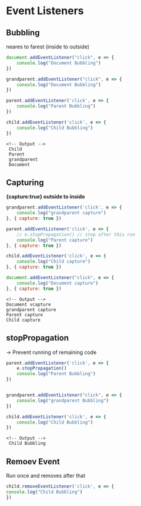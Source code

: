 # Event Listeners

## Bubbling 
 neares to farest (inside to outside)



```javascript
document.addEventListener("click", e => {
    console.log("Document Bubbling")
})

grandparent.addEventListener("click", e => {
    console.log("Document Bubbling")
})

parent.addEventListener('click', e => {
    console.log("Parent Bubbling")
})

child.addEventListener('click', e => {
    console.log("Child Bubbling")
})
```

```
<!-- Output -->
 Child
 Parent
 grandparent
 Document
```

##  Capturing 
  **{capture:true} outside to inside**


```javascript
grandparent.addEventListener('click', e => {
    console.log("grandparent capture")
}, { capture: true })

parent.addEventListener('click', e => {
    // e.stopPropagation() // stop after this run
    console.log("Parent capture") 
}, { capture: true })

child.addEventListener('click', e => {
    console.log("Child capture")
}, { capture: true })

document.addEventListener("click", e => {
    console.log("Document capture")
}, { capture: true })
```


```
<!-- Output -->
Document vcapture
grandparent capture
Parent capture
Child capture
```

## stopPropagation

-> Prevent running of remaining code

```javascript
parent.addEventListener('click', e => {
    e.stopPropagation() 
    console.log("Parent Bubbling")
})


grandparent.addEventListener("click", e => {
    console.log("grandparent Bubbling")
})

child.addEventListener('click', e => {
    console.log("Child Bubbling")
})

```
```
<!-- Output -->
 Child Bubbling
```


## Remoev Event
 Run once and removes after that
 ```javascript
child.removeEventListener('click', e => {
console.log("Child Bubbling")
})

 ```
